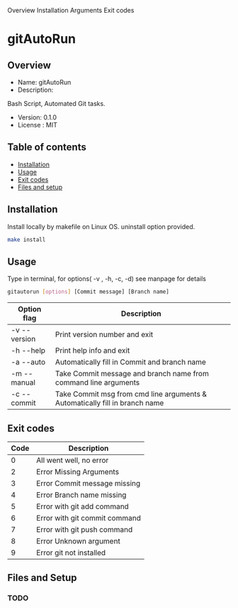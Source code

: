 Overview
Installation
Arguments
Exit codes

# gitAutoRun

## Overview

* Name: gitAutoRun
* Description: 

Bash Script, Automated Git tasks.

* Version: 0.1.0
* License : MIT

## Table of contents

  * [Installation](#installation)
  * [Usage](#usage)
  * [Exit codes](#exit-codes)
  * [Files and setup](#files-and-setup)


## Installation

Install locally by makefile on Linux OS. uninstall option provided. 

```sh
make install
```

## Usage

Type in terminal, for options( -v , -h, -c, -d) see manpage for details

```sh
gitautorun [options] [Commit message] [Branch name]
```
| Option flag | Description |
| --- | ---|
| -v -- version  | Print version number and exit |
| -h --help | Print help info and exit |
| -a --auto | Automatically fill in Commit and branch name |
| -m --manual  | Take Commit message and branch name from command line arguments  |
| -c --commit  | Take Commit msg from cmd line arguments  & Automatically fill in  branch name |

## Exit codes

| Code | Description |
| --- | ---|
| 0 | All went well, no error |
| 2 | Error Missing Arguments |
| 3 | Error Commit message missing |
| 4 | Error Branch name missing |
| 5 | Error with git add command |
| 6 | Error with git commit command  |
| 7 | Error with git push command  |
| 8 | Error Unknown argument  |
| 9 | Error  git not installed |

## Files and Setup

### TODO
